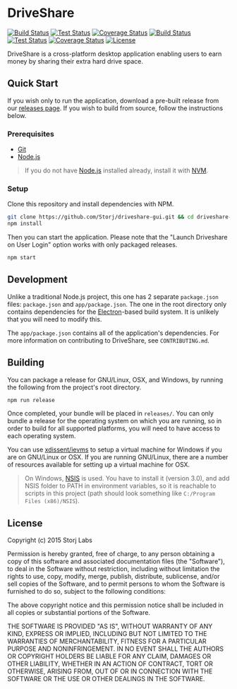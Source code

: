 DriveShare
==========

[![Build Status](https://img.shields.io/appveyor/ci/Storj/driveshare-gui/master.svg?label=Build-Master)](https://ci.appveyor.com/project/Storj/driveshare-gui/branch/master)
[![Test Status](https://img.shields.io/travis/Storj/driveshare-gui/master.svg?label=Test-Master)](https://travis-ci.org/Storj/driveshare-gui)
[![Coverage Status](https://img.shields.io/coveralls/Storj/driveshare-gui/master.svg?label=Coverage-Master)](https://coveralls.io/github/Storj/driveshare-gui?branch=master)
[![Build Status](https://img.shields.io/appveyor/ci/Storj/driveshare-gui/develop.svg?label=Build-Master)](https://ci.appveyor.com/project/Storj/driveshare-gui/branch/develop)
[![Test Status](https://img.shields.io/travis/Storj/driveshare-gui/develop.svg?label=Test-Develop)](https://travis-ci.org/Storj/driveshare-gui)
[![Coverage Status](https://img.shields.io/coveralls/Storj/driveshare-gui/develop.svg?label=Coverage-Develop)](https://coveralls.io/github/Storj/driveshare-gui?branch=develop)
[![License](https://img.shields.io/badge/license-MIT-blue.svg)](https://github.com/Storj/driveshare-gui/blob/master/LICENSE)

DriveShare is a cross-platform desktop application enabling users to earn money
by sharing their extra hard drive space.

Quick Start
-----------

If you wish only to run the application, download a pre-built release from our
[releases page](https://github.com/Storj/dataserv-client/releases). If you wish
to build from source, follow the instructions below.

### Prerequisites

* [Git](https://git-scm.org)
* [Node.js](https://nodejs.org)

> If you do not have [Node.js](https://nodejs.org) installed already, install
> it with [NVM](https://github.com/creationix/nvm).

### Setup

Clone this repository and install dependencies with NPM.

```bash
git clone https://github.com/Storj/driveshare-gui.git && cd driveshare-gui
npm install
```

Then you can start the application. Please note that the "Launch Driveshare on
User Login" option works with only packaged releases.

```bash
npm start
```

Development
-----------

Unlike a traditional Node.js project, this one has 2 separate `package.json`
files: `package.json` and `app/package.json`. The one in the root directory
only contains dependencies for the [Electron](http://electron.atom.io/)-based
build system. It is unlikely that you will need to modify this.

The `app/package.json` contains all of the application's dependencies. For more
information on contributing to DriveShare, see `CONTRIBUTING.md`.

Building
--------

You can package a release for GNU/Linux, OSX, and Windows, by running the
following from the project's root directory.

```bash
npm run release
```

Once completed, your bundle will be placed in `releases/`. You can only bundle
a release for the operating system on which you are running, so in order to
build for all supported platforms, you will need to have access to each
operating system.

You can use [xdissent/ievms](https://github.com/xdissent/ievms) to setup a
virtual machine for Windows if you are on GNU/Linux or OSX. If you are running
GNU/Linux, there are a number of resources available for setting up a virtual
machine for OSX.

> On Windows, [NSIS](http://nsis.sourceforge.net/Main_Page) is used. You have
> to install it (version 3.0), and add NSIS folder to PATH in environment
> variables, so it is reachable to scripts in this project (path should look
> something like `C:/Program Files (x86)/NSIS`).

License
-------

Copyright (c) 2015 Storj Labs


Permission is hereby granted, free of charge, to any person obtaining a copy
of this software and associated documentation files (the "Software"), to deal
in the Software without restriction, including without limitation the rights
to use, copy, modify, merge, publish, distribute, sublicense, and/or sell
copies of the Software, and to permit persons to whom the Software is
furnished to do so, subject to the following conditions:

The above copyright notice and this permission notice shall be included in
all copies or substantial portions of the Software.

THE SOFTWARE IS PROVIDED "AS IS", WITHOUT WARRANTY OF ANY KIND, EXPRESS OR
IMPLIED, INCLUDING BUT NOT LIMITED TO THE WARRANTIES OF MERCHANTABILITY,
FITNESS FOR A PARTICULAR PURPOSE AND NONINFRINGEMENT.  IN NO EVENT SHALL THE
AUTHORS OR COPYRIGHT HOLDERS BE LIABLE FOR ANY CLAIM, DAMAGES OR OTHER
LIABILITY, WHETHER IN AN ACTION OF CONTRACT, TORT OR OTHERWISE, ARISING FROM,
OUT OF OR IN CONNECTION WITH THE SOFTWARE OR THE USE OR OTHER DEALINGS IN
THE SOFTWARE.
